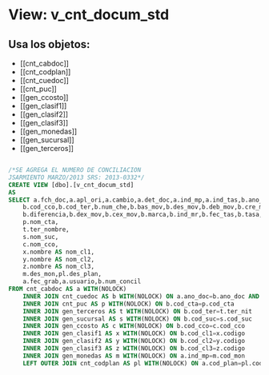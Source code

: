 # View: v_cnt_docum_std

## Usa los objetos:
- [[cnt_cabdoc]]
- [[cnt_codplan]]
- [[cnt_cuedoc]]
- [[cnt_puc]]
- [[gen_ccosto]]
- [[gen_clasif1]]
- [[gen_clasif2]]
- [[gen_clasif3]]
- [[gen_monedas]]
- [[gen_sucursal]]
- [[gen_terceros]]

```sql

/*SE AGREGA EL NUMERO DE CONCILIACION
JSARMIENTO MARZO/2013 SRS: 2013-0332*/
CREATE VIEW [dbo].[v_cnt_docum_std]
AS
SELECT a.fch_doc,a.apl_ori,a.cambio,a.det_doc,a.ind_mp,a.ind_tas,b.ano_doc,b.per_doc,b.sub_tip,b.tip_doc,b.num_doc,b.reg_doc,b.cod_cta,b.trans,b.cod_suc,
	b.cod_cco,b.cod_ter,b.num_che,b.bas_mov,b.des_mov,b.deb_mov,b.cre_mov,b.tip_mov,b.fch_mov,b.cod_cl1,b.cod_cl2,b.cod_cl3,b.cod_dif,
	b.diferencia,b.dex_mov,b.cex_mov,b.marca,b.ind_mr,b.fec_tas,b.tasa,
	p.nom_cta,
	t.ter_nombre,
	s.nom_suc,
	c.nom_cco,
	x.nombre AS nom_cl1,
	y.nombre AS nom_cl2,
	z.nombre AS nom_cl3,
	m.des_mon,pl.des_plan,
	a.fec_grab,a.usuario,b.num_concil
FROM cnt_cabdoc AS a WITH(NOLOCK)
	INNER JOIN cnt_cuedoc AS b WITH(NOLOCK) ON a.ano_doc=b.ano_doc AND a.per_doc=b.per_doc AND a.sub_tip=b.sub_tip AND a.num_doc=b.num_doc
	INNER JOIN cnt_puc AS p WITH(NOLOCK) ON b.cod_cta=p.cod_cta
	INNER JOIN gen_terceros AS t WITH(NOLOCK) ON b.cod_ter=t.ter_nit
	INNER JOIN gen_sucursal AS s WITH(NOLOCK) ON b.cod_suc=s.cod_suc
	INNER JOIN gen_ccosto AS c WITH(NOLOCK) ON b.cod_cco=c.cod_cco
	INNER JOIN gen_clasif1 AS x WITH(NOLOCK) ON b.cod_cl1=x.codigo
	INNER JOIN gen_clasif2 AS y WITH(NOLOCK) ON b.cod_cl2=y.codigo
	INNER JOIN gen_clasif3 AS z WITH(NOLOCK) ON b.cod_cl3=z.codigo
	INNER JOIN gen_monedas AS m WITH(NOLOCK) ON a.ind_mp=m.cod_mon
	LEFT OUTER JOIN cnt_codplan AS pl WITH(NOLOCK) ON a.cod_plan=pl.cod_plan;

```
